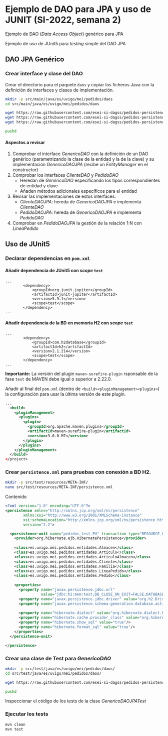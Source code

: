 # Ejemplo de DAO para JPA y uso de JUNIT (SI-2022, semana 2)

Ejemplo de DAO (_Data Access Object_) genérico para JPA

Ejemplo de uso de JUnit5 para _testing_ simple del DAO JPA



## DAO JPA Genérico

### Crear interface y clase del DAO

Crear el directorio para el paquete `daos` y copiar los ficheros Java con la definición de interfaces y clases de implementación.
```sh
mkdir -p src/main/java/es/uvigo/mei/pedidos/daos
cd src/main/java/es/uvigo/mei/pedidos/daos

wget https://raw.githubusercontent.com/esei-si-dagss/pedidos-persistencia-22/main/src/main/java/es/uvigo/mei/pedidos/daos/{GenericoDAO,GenericoDAOJPA}.java
wget https://raw.githubusercontent.com/esei-si-dagss/pedidos-persistencia-22/main/src/main/java/es/uvigo/mei/pedidos/daos/{ClienteDAO,ClienteDAOJPA}.java
wget https://raw.githubusercontent.com/esei-si-dagss/pedidos-persistencia-22/main/src/main/java/es/uvigo/mei/pedidos/daos/{PedidoDAO,PedidoDAOJPA,PedidosException}.java

pushd
```

#### Aspectos a revisar
1. Comprobar el interface _GenericoDAO_  con la definición de un DAO genérico (parametrizando la clase de la entidad y la de la clave) y su implementación _GenericoDAOJPA_ (recibe un _EntityManager_ en el constructor)
2. Comprobar los interfaces _ClienteDAO_ y _PedidoDAO_ 
	* Heredan de _GenericoDAO_ especificando los tipos correspondientes de entidad y clave
	* Añaden métodos adicionales específicos para el entidad
3. Revisar las  implementaciones de estos interfaces:
	* _ClienteDAOJPA_: hereda de _GenericoDAOJPA_ e implementa _ClienteDAO_
	* _PedidoDAOJPA_: hereda de _GenericoDAOJPA_ e implementa _PedidoDAO_
4. Comprobar en _PedidoDAOJPA_ la gestión de la relación 1:N con _LineaPedido_



## Uso de JUnit5

### Declarar dependencias en `pom.xml`

#### Añadir dependencia de JUnit5 con _scope_ `test`
```
...
        <dependency>
            <groupId>org.junit.jupiter</groupId>
            <artifactId>junit-jupiter</artifactId>
            <version>5.9.1</version>
            <scope>test</scope>
        </dependency>
...
```

#### Añadir dependencia de la BD en memoria H2 con _scope_ `test` 
```
...
        <dependency>
            <groupId>com.h2database</groupId>
            <artifactId>h2</artifactId>
            <version>2.1.214</version>
            <scope>test</scope>
        </dependency>
...
```

**Importante:** La versión del plugin `maven-surefire-plugin` rsponsable de la fase `test` de MAVEN debe igual o superior a 2.22.0. 

Añadir al final del `pom.xml`  (dentro de `<build><pluginManagement><plugins>`) la configuración para usar la última versión de este plugin.

```xml
...
  <build>
    <pluginManagement>
      <plugins>
        <plugin>
          <groupId>org.apache.maven.plugins</groupId>
          <artifactId>maven-surefire-plugin</artifactId>
          <version>3.0.0-M7</version>
        </plugin>
      </plugins>
    </pluginManagement>
  </build>
</project>
```


### Crear `persistence.xml` para pruebas con conexión a BD H2.

```sh
mkdir -p src/test/resources/META-INF/
nano src/test/resources/META-INF/persistence.xml
```

Contenido

```xml
<?xml version="1.0" encoding="UTF-8"?>
<persistence xmlns="http://xmlns.jcp.org/xml/ns/persistence"
        xmlns:xsi="http://www.w3.org/2001/XMLSchema-instance"
        xsi:schemaLocation="http://xmlns.jcp.org/xml/ns/persistence http://xmlns.jcp.org/xml/ns/persistence/persistence_2_2.xsd"
        version="2.2">

  <persistence-unit name="pedidos_test_PU" transaction-type="RESOURCE_LOCAL">
    <provider>org.hibernate.ejb.HibernatePersistence</provider>
    
    <class>es.uvigo.mei.pedidos.entidades.Almacen</class>
    <class>es.uvigo.mei.pedidos.entidades.Articulo</class>
    <class>es.uvigo.mei.pedidos.entidades.ArticuloAlmacen</class>
    <class>es.uvigo.mei.pedidos.entidades.Cliente</class>
    <class>es.uvigo.mei.pedidos.entidades.Familia</class>
    <class>es.uvigo.mei.pedidos.entidades.LineaPedido</class>
    <class>es.uvigo.mei.pedidos.entidades.Pedido</class>
    
    <properties>
      <property name="javax.persistence.jdbc.url"
                value="jdbc:h2:mem:test;DB_CLOSE_ON_EXIT=FALSE;DATABASE_TO_UPPER=false;" />
      <property name="javax.persistence.jdbc.driver" value="org.h2.Driver" />
      <property name="javax.persistence.schema-generation.database.action" value="drop-and-create"/>
      
      <property name="hibernate.dialect" value="org.hibernate.dialect.H2Dialect"/>
      <property name="hibernate.cache.provider_class" value="org.hibernate.cache.NoCacheProvider"/>
      <property name="hibernate.show_sql" value="true"/>
      <property name="hibernate.format_sql" value="true"/>
    </properties>
  </persistence-unit>

</persistence>
```



### Crear una clase de Test para _GenericoDAO_

```sh
mkdir -p src/test/java/es/uvigo/mei/pedidos/daos/
cd src/test/java/es/uvigo/mei/pedidos/daos/

wget https://raw.githubusercontent.com/esei-si-dagss/pedidos-persistencia-22/main/src/test/java/es/uvigo/mei/pedidos/daos/GenericoDAOJPATest.java

pushd
```

Inspeccionar el código de los tests de la clase _GenericoDAOJPATest_

### Ejecutar los tests

```sh
mvn clean
mvn test
```

